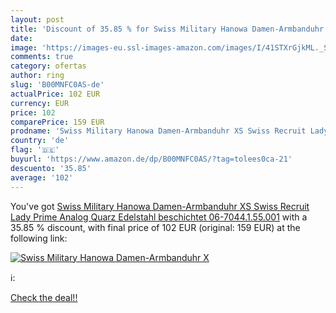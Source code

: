 ```yaml
---
layout: post
title: 'Discount of 35.85 % for Swiss Military Hanowa Damen-Armbanduhr X'
date: 
image: 'https://images-eu.ssl-images-amazon.com/images/I/41STXrGjkML._SL200_.jpg'
comments: true
category: ofertas
author: ring
slug: 'B00MNFC0AS-de'
actualPrice: 102 EUR
currency: EUR
price: 102
comparePrice: 159 EUR
prodname: 'Swiss Military Hanowa Damen-Armbanduhr XS Swiss Recruit Lady Prime Analog Quarz Edelstahl beschichtet 06-7044.1.55.001'
country: 'de'
flag: '🇩🇪'
buyurl: 'https://www.amazon.de/dp/B00MNFC0AS/?tag=tolees0ca-21'
descuento: '35.85'
average: '102'
---
```


You've got [Swiss Military Hanowa Damen-Armbanduhr XS Swiss Recruit Lady Prime Analog Quarz Edelstahl beschichtet 06-7044.1.55.001](https://www.amazon.de/dp/B00MNFC0AS/?tag=tolees0ca-21) with a  35.85 % discount, with final price of 102 EUR (original: 159 EUR) at the following link:

[![Swiss Military Hanowa Damen-Armbanduhr X](https://images-eu.ssl-images-amazon.com/images/I/41STXrGjkML._SL200_.jpg)](https://www.amazon.de/dp/B00MNFC0AS/?tag=tolees0ca-21)

ℹ️:


[Check the deal!!](https://www.amazon.de/dp/B00MNFC0AS/?tag=tolees0ca-21)
